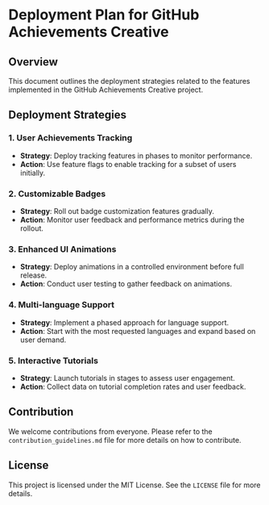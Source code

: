 # Deployment Plan for GitHub Achievements Creative

## Overview
This document outlines the deployment strategies related to the features implemented in the GitHub Achievements Creative project.

## Deployment Strategies

### 1. User Achievements Tracking
- **Strategy**: Deploy tracking features in phases to monitor performance.
- **Action**: Use feature flags to enable tracking for a subset of users initially.

### 2. Customizable Badges
- **Strategy**: Roll out badge customization features gradually.
- **Action**: Monitor user feedback and performance metrics during the rollout.

### 3. Enhanced UI Animations
- **Strategy**: Deploy animations in a controlled environment before full release.
- **Action**: Conduct user testing to gather feedback on animations.

### 4. Multi-language Support
- **Strategy**: Implement a phased approach for language support.
- **Action**: Start with the most requested languages and expand based on user demand.

### 5. Interactive Tutorials
- **Strategy**: Launch tutorials in stages to assess user engagement.
- **Action**: Collect data on tutorial completion rates and user feedback.

## Contribution
We welcome contributions from everyone. Please refer to the `contribution_guidelines.md` file for more details on how to contribute.

## License
This project is licensed under the MIT License. See the `LICENSE` file for more details.
